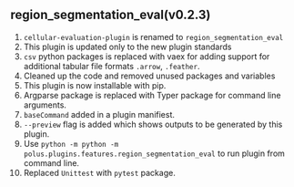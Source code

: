 ## region_segmentation_eval(v0.2.3)

1. `cellular-evaluation-plugin` is renamed to `region_segmentation_eval`
2. This plugin is updated only to the new plugin standards
3. `csv` python packages is replaced with vaex for adding support for additional tabular file formats `.arrow`, `.feather`.
4. Cleaned up the code and removed unused packages and variables
5. This plugin is now installable with pip.
6. Argparse package is replaced with Typer package for command line arguments.
7. `baseCommand` added in a plugin manifiest.
8. `--preview` flag is added which shows outputs to be generated by this plugin.
9. Use `python -m python -m polus.plugins.features.region_segmentation_eval` to run plugin from command line.
10. Replaced `Unittest` with `pytest` package.
